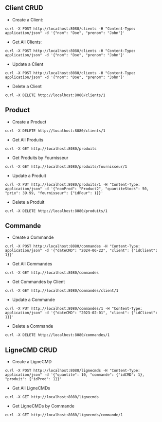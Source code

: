 ## Client CRUD

- Create a Client:
```shell
curl -X POST http://localhost:8080/clients -H "Content-Type: application/json" -d '{"nom": "Doe", "prenom": "John"}'
```

- Get All Clients:
```shell
curl -X POST http://localhost:8080/clients -H "Content-Type: application/json" -d '{"nom": "Doe", "prenom": "John"}'
```

- Update a Client
```shell
curl -X POST http://localhost:8080/clients -H "Content-Type: application/json" -d '{"nom": "Doe", "prenom": "John"}'
```

- Delete a Client
```shell
curl -X DELETE http://localhost:8080/clients/1
```

## Product

- Create a Product
```shell
curl -X DELETE http://localhost:8080/clients/1
```

- Get All Produits
```shell
curl -X GET http://localhost:8080/produits
```

- Get Produits by Fournisseur
```shell
curl -X GET http://localhost:8080/produits/fournisseur/1
```

- Update a Produit
```shell
curl -X PUT http://localhost:8080/produits/1 -H "Content-Type: application/json" -d '{"nomProd": "Product2", "quantiteStock": 50, "prix": 39.99, "fournisseur": {"idFour": 1}}'
```

- Delete a Produit
```shell
curl -X DELETE http://localhost:8080/produits/1
```

## Commande

- Create a Commande
```shell
curl -X POST http://localhost:8080/commandes -H "Content-Type: application/json" -d '{"dateCMD": "2024-06-22", "client": {"idClient": 1}}'
```

- Get All Commandes
```shell
curl -X GET http://localhost:8080/commandes
```

- Get Commandes by Client
```shell
curl -X GET http://localhost:8080/commandes/client/1
```

- Update a Commande
```shell
curl -X PUT http://localhost:8080/commandes/1 -H "Content-Type: application/json" -d '{"dateCMD": "2023-02-01", "client": {"idClient": 1}}'
```

- Delete a Commande
```shell
curl -X DELETE http://localhost:8080/commandes/1
```

## LigneCMD CRUD

- Create a LigneCMD
```shell
curl -X POST http://localhost:8080/lignecmds -H "Content-Type: application/json" -d '{"quantite": 10, "commande": {"idCMD": 1}, "produit": {"idProd": 1}}'
```

- Get All LigneCMDs
```shell
curl -X GET http://localhost:8080/lignecmds
```

- Get LigneCMDs by Commande
```shell
curl -X GET http://localhost:8080/lignecmds/commande/1
```